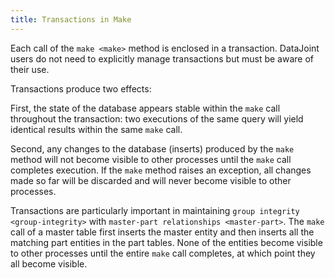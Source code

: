 ```yaml
---
title: Transactions in Make
---
```


Each call of the `make <make>` method is enclosed in a transaction.
DataJoint users do not need to explicitly manage transactions but must
be aware of their use.

Transactions produce two effects:

First, the state of the database appears stable within the `make` call
throughout the transaction: two executions of the same query will yield
identical results within the same `make` call.

Second, any changes to the database (inserts) produced by the `make`
method will not become visible to other processes until the `make` call
completes execution. If the `make` method raises an exception, all
changes made so far will be discarded and will never become visible to
other processes.

Transactions are particularly important in maintaining
`group integrity <group-integrity>` with
`master-part relationships <master-part>`. The `make` call of a master
table first inserts the master entity and then inserts all the matching
part entities in the part tables. None of the entities become visible to
other processes until the entire `make` call completes, at which point
they all become visible.
